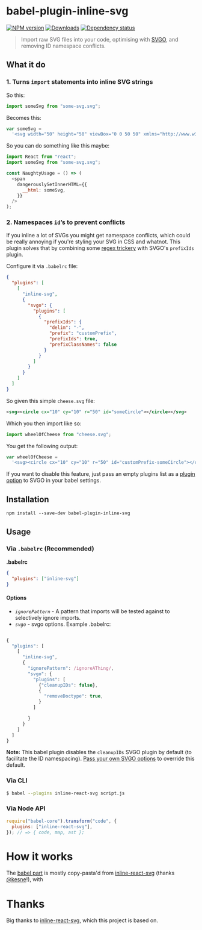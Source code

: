 # babel-plugin-inline-svg

[![NPM version][npm-image]][npm-url]
[![Downloads][downloads-image]][npm-url]
[![Dependency status][david-dm-image]][david-dm-url]

> Import raw SVG files into your code, optimising with [SVGO](https://github.com/svg/svgo/), and removing ID namespace conflicts.

## What it do

### 1. Turns `import` statements into inline SVG strings

So this:

```js
import someSvg from "some-svg.svg";
```

Becomes this:

```js
var someSvg =
  '<svg width="50" height="50" viewBox="0 0 50 50" xmlns="http://www.w3.org/2000/svg"><title>home</title><path d="M37.6 24.104l-4.145-4.186v-6.389h-3.93v2.416L26.05 12.43a1.456 1.456 0 0 0-2.07 0L12.43 24.104a1.488 1.488 0 0 0 0 2.092c.284.288.658.431 1.031.431h1.733V38h6.517v-8.475h6.608V38h6.517V26.627h1.77v-.006c.36-.01.72-.145.995-.425a1.488 1.488 0 0 0 0-2.092" fill="#191919" fill-rule="evenodd" id="someSvg-someID"/></svg>';
```

So you can do something like this maybe:

```js
import React from "react";
import someSvg from "some-svg.svg";

const NaughtyUsage = () => (
  <span
    dangerouslySetInnerHTML={{
      __html: someSvg,
    }}
  />
);
```

### 2. Namespaces `id`’s to prevent conflicts

If you inline a lot of SVGs you might get namespace conflicts, which could be really annoying if you're styling your SVG in CSS and whatnot. This plugin solves that by combining some [regex trickery](./optimize.js#L30) with SVGO's `prefixIds` plugin.

Configure it via `.babelrc` file:

```json
{
  "plugins": [
    [
      "inline-svg",
      {
        "svgo": {
          "plugins": [
            {
              "prefixIds": {
                "delim": "-",
                "prefix": "customPrefix",
                "prefixIds": true,
                "prefixClassNames": false
              }
            }
          ]
        }
      }
    ]
  ]
}
```

So given this simple `cheese.svg` file:

```svg
<svg><circle cx="10" cy="10" r="50" id="someCircle"></circle></svg>
```

Which you then import like so:

```js
import wheelOfCheese from "cheese.svg";
```

You get the following output:

```js
var wheelOfCheese =
  '<svg><circle cx="10" cy="10" r="50" id="customPrefix-someCircle"></circle></svg>';
```

If you want to disable this feature, just pass an empty plugins list as a [plugin option](./test/specs/empty-options.spec.js#L11) to SVGO in your babel settings.

## Installation

```
npm install --save-dev babel-plugin-inline-svg
```

## Usage

### Via `.babelrc` (Recommended)

**.babelrc**

```json
{
  "plugins": ["inline-svg"]
}
```

#### Options

- _`ignorePattern`_ - A pattern that imports will be tested against to selectively ignore imports.
- _`svgo`_ - svgo options. Example .babelrc:

```js

{
  "plugins": [
    [
      "inline-svg",
      {
        "ignorePattern": /ignoreAThing/,
        "svgo": {
          "plugins": [
            {"cleanupIDs": false},
            {
              "removeDoctype": true,
            }
          ]

        }
      }
    ]
  ]
}

```

**Note:** This babel plugin disables the `cleanupIDs` SVGO plugin by default (to facilitate the ID namespacing). [Pass your own SVGO options](./__tests__/withOpts.test.js#L11) to override this default.

### Via CLI

```sh
$ babel --plugins inline-react-svg script.js
```

### Via Node API

```javascript
require("babel-core").transform("code", {
  plugins: ["inline-react-svg"],
}); // => { code, map, ast };
```

# How it works

The [babel part](./babel-plugin-inline-svg.js) is mostly copy-pasta'd from [inline-react-svg](https://github.com/kesne/babel-plugin-inline-react-svg) (thanks [@kesne](https://github.com/kesne)!), with

# Thanks

Big thanks to [inline-react-svg](https://github.com/kesne/babel-plugin-inline-react-svg), which this project is based on.

[npm-url]: https://npmjs.org/package/babel-plugin-inline-svg
[downloads-image]: http://img.shields.io/npm/dm/babel-plugin-inline-svg.svg
[npm-image]: http://img.shields.io/npm/v/babel-plugin-inline-svg.svg
[david-dm-url]: https://david-dm.org/iest/babel-plugin-inline-svg
[david-dm-image]: https://david-dm.org/iest/babel-plugin-inline-svg.svg
